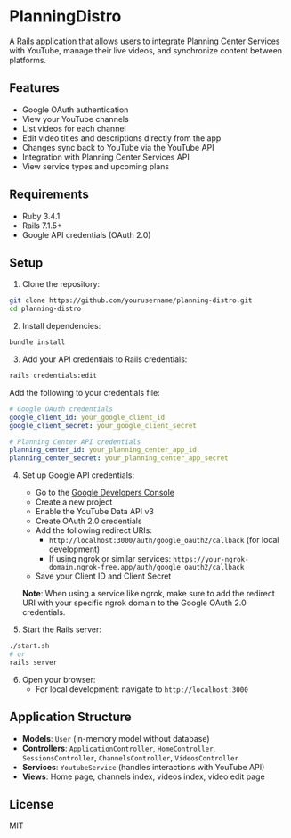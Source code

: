 # PlanningDistro

A Rails application that allows users to integrate Planning Center Services with YouTube, manage their live videos, and synchronize content between platforms.

## Features

- Google OAuth authentication
- View your YouTube channels
- List videos for each channel
- Edit video titles and descriptions directly from the app
- Changes sync back to YouTube via the YouTube API
- Integration with Planning Center Services API
- View service types and upcoming plans

## Requirements

- Ruby 3.4.1
- Rails 7.1.5+
- Google API credentials (OAuth 2.0)

## Setup

1. Clone the repository:
```bash
git clone https://github.com/yourusername/planning-distro.git
cd planning-distro
```

2. Install dependencies:
```bash
bundle install
```

3. Add your API credentials to Rails credentials:
```bash
rails credentials:edit
```

Add the following to your credentials file:
```yaml
# Google OAuth credentials
google_client_id: your_google_client_id
google_client_secret: your_google_client_secret

# Planning Center API credentials
planning_center_id: your_planning_center_app_id
planning_center_secret: your_planning_center_app_secret
```

4. Set up Google API credentials:
   - Go to the [Google Developers Console](https://console.developers.google.com/)
   - Create a new project
   - Enable the YouTube Data API v3
   - Create OAuth 2.0 credentials
   - Add the following redirect URIs:
     - `http://localhost:3000/auth/google_oauth2/callback` (for local development)
     - If using ngrok or similar services: `https://your-ngrok-domain.ngrok-free.app/auth/google_oauth2/callback`
   - Save your Client ID and Client Secret
   
   **Note**: When using a service like ngrok, make sure to add the redirect URI with your specific ngrok domain to the Google OAuth 2.0 credentials.

5. Start the Rails server:
```bash
./start.sh
# or
rails server
```

6. Open your browser:
   - For local development: navigate to `http://localhost:3000`


## Application Structure

- **Models**: `User` (in-memory model without database)
- **Controllers**: `ApplicationController`, `HomeController`, `SessionsController`, `ChannelsController`, `VideosController`
- **Services**: `YoutubeService` (handles interactions with YouTube API)
- **Views**: Home page, channels index, videos index, video edit page

## License

MIT
